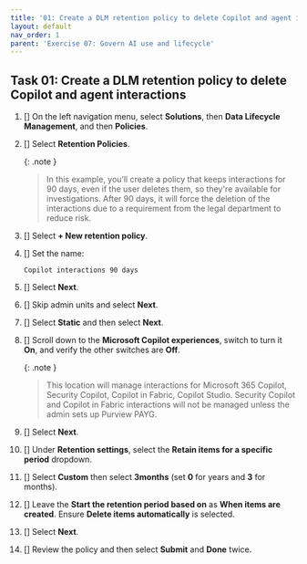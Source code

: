 ```yaml
---
title: '01: Create a DLM retention policy to delete Copilot and agent interactions'
layout: default
nav_order: 1
parent: 'Exercise 07: Govern AI use and lifecycle'
---
```


## Task 01: Create a DLM retention policy to delete Copilot and agent interactions


1. [] On the left navigation menu, select **Solutions**, then **Data Lifecycle Management**, and then **Policies**.

1. [] Select **Retention Policies**.
   
    {: .note }
    > In this example, you’ll create a policy that keeps interactions for 90 days, even if the user deletes them, so they're available for investigations. After 90 days, it will force the deletion of the interactions due to a requirement from the legal department to reduce risk.

1. [] Select **+ New retention policy**.

1. [] Set the name: 

    ```
    Copilot interactions 90 days
    ```

1. [] Select **Next**.

1. [] Skip admin units and select **Next**.

1. [] Select **Static** and then select **Next**.

1. [] Scroll down to the **Microsoft Copilot experiences**, switch to turn it **On**, and verify the other switches are **Off**.

    {: .note }
    > This location will manage interactions for Microsoft 365 Copilot, Security Copilot, Copilot in Fabric, Copilot Studio. Security Copilot and Copilot in Fabric interactions will not be managed unless the admin sets up Purview PAYG.

1. [] Select **Next**.

1. [] Under **Retention settings**, select the **Retain items for a specific period** dropdown.

1. [] Select **Custom** then select **3months** (set **0** for years and **3** for months).

1. [] Leave the **Start the retention period based on** as **When items are created**. Ensure **Delete items automatically** is selected.

1. [] Select **Next**.

1. [] Review the policy and then select **Submit** and **Done** twice.